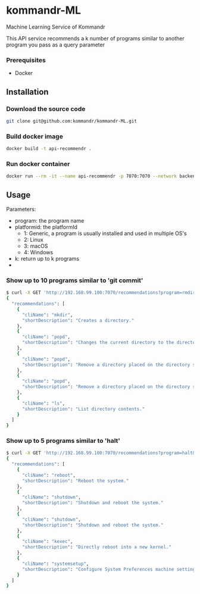 # kommandr-ML
Machine Learning Service of Kommandr

This API service recommends a k number of programs similar to another program  you pass as a query parameter

### Prerequisites
- Docker

## Installation

### Download the source code
```bash
git clone git@github.com:kommandr/kommandr-ML.git
```

### Build docker image
```bash
docker build -t api-recommendr .
```

### Run docker container
```bash
docker run --rm -it --name api-recommendr -p 7070:7070 --network backend_default api-recommendr
```

## Usage
Parameters:
- program: the program name
- platformid: the platformId
  - 1: Generic, a program is usually installed and used in multiple OS's
  - 2: Linux
  - 3: macOS
  - 4: Windows
- k: return up to k programs
- 

### Show up to 10 programs similar to 'git commit'
```bash
$ curl -X GET 'http://192.168.99.100:7070/recommendations?program=rmdir&platformid=1&k=5'
{
  "recommendations": [
    {
      "cliName": "mkdir", 
      "shortDescription": "Creates a directory."
    }, 
    {
      "cliName": "popd", 
      "shortDescription": "Changes the current directory to the directory stored by the `pushd` command."
    }, 
    {
      "cliName": "popd", 
      "shortDescription": "Remove a directory placed on the directory stack by the `pushd` command."
    }, 
    {
      "cliName": "popd", 
      "shortDescription": "Remove a directory placed on the directory stack via the pushd shell built-in."
    }, 
    {
      "cliName": "ls", 
      "shortDescription": "List directory contents."
    }
  ]
}
```
### Show up to 5 programs similar to 'halt' 
```bash
$ curl -X GET 'http://192.168.99.100:7070/recommendations?program=halt&platformid=1&k=5'
{
  "recommendations": [
    {
      "cliName": "reboot", 
      "shortDescription": "Reboot the system."
    }, 
    {
      "cliName": "shutdown", 
      "shortDescription": "Shutdown and reboot the system."
    }, 
    {
      "cliName": "shutdown", 
      "shortDescription": "Shutdown and reboot the system."
    }, 
    {
      "cliName": "kexec", 
      "shortDescription": "Directly reboot into a new kernel."
    }, 
    {
      "cliName": "systemsetup", 
      "shortDescription": "Configure System Preferences machine settings."
    }
  ]
}
```

